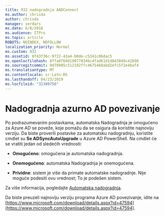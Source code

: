 ```yaml
---
title: 932 nadogradnja AADConnect
ms.author: chrisda
author: chrisda
manager: serdars
ms.date: 6/8/2018
ms.audience: ITPro
ms.topic: article
ROBOTS: NOINDEX, NOFOLLOW
localization_priority: Normal
ms.custom: 932
ms.assetid: 8f43f36c-9722-43a4-b0de-c5341c06dac5
ms.openlocfilehash: 8ffa8f64019077034bc4fad61d1d843849c42898
ms.sourcegitcommit: 9d78905c512192ffc4675468abd2efc5f2e4baf4
ms.translationtype: MT
ms.contentlocale: sr-Latn-RS
ms.lasthandoff: 04/23/2019
ms.locfileid: "32389756"
---
```

# <a name="upgrade-azure-ad-connect"></a>Nadogradnja azurno AD povezivanje

Po podrazumevanim postavkama, automatska Nadogradnja je omogućeno za Azure AD se poveže, koje pomažu da se osigura da koristite najnoviju verziju. Da biste proverili postavke za automatsku nadogradnju, koristite cmdlet su **Se ADSyncAutoUpgrade** u Azure AD PowerShell. Na cmdlet će se vratiti jedan od sledećih vrednosti: 

- **Omogućeno**: omogućena je automatska nadogradnja.

- **Onemogućeno**: automatska Nadogradnja je onemogućena.

- **Prividne**: sistem je više da primate automatske nadogradnje. Nije moguće podesiti ovu vrednost; To je podešen sistem. 

Za više informacija, pogledajte [Automatska nadogradnja](https://docs.microsoft.com/azure/active-directory/connect/active-directory-aadconnect-feature-automatic-upgrade).

Da biste preuzeli najnoviju verziju programa Azure AD povezivanje, idite na [https://www.microsoft.com/download/details.aspx?id=47594](https://www.microsoft.com/download/details.aspx?id=47594).
